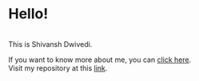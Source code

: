 # Hello! 
<br>
This is Shivansh Dwivedi. <br>

If you want to know more about me, you can <a href = "https://github.com/shivansh2741">click here</a>. <br>
Visit my repository at this <a href = "https://github.com/shivansh2741/Repo">link</a>.

